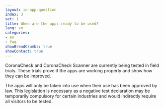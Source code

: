 ```yaml
---
layout: in-app-question
index: 3
set: 1
title: When are the apps ready to be used?
lang: en
categories:
- en
- faq
showBreadCrumbs: true
showContact: true
---
```

CoronaCheck and CoronaCheck Scanner are currently being tested in field trials. These trials prove if the apps are working properly and show how they can be improved.

The apps will only be taken into use when their use has been approved by law. This legislation is necessary as a negative test declaration may be temporarily compulsory for certain industries and would indirectly require all visitors to be tested.
